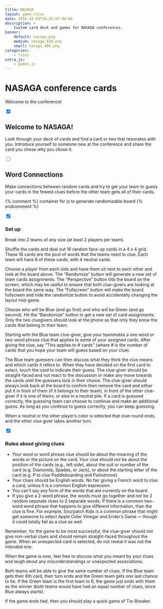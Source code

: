 ```yaml
---
title: NASAGA
layout: game-rules
date: 2016-10-03T16:26:07-04:00
description: >
    Custom card deck and games for NASAGA conferences.
banner:
    default: nasaga.png
    medium: nasaga_850.png
    small: nasaga_480.png
categories:
    - rules
extra_js:
    - games.js
---
```



<h1 class="page-heading">NASAGA conference cards</h1>

<div>
    <p>Welcome to the conference!</p>
</div>


<div class="game-rules" id="welcome">
    <input id="welcome-toggle" type="checkbox" class="checkbox-toggle"  checked="checked" />
    <label for="welcome-toggle" class="fa"></label>
    <h2>Welcome to NASAGA!</h2>
    <div class="content">
        <p>Look through your deck of cards and find a card or two that resonates with you. Introduce yourself to someone new at the conference and share the card you chose why you chose it.</p>
    </div>
</div>


<div class="game-rules" id="wd-cn">

<input id="wd-cn-toggle" type="checkbox" class="checkbox-toggle"/>
<label for="wd-cn-toggle" class="fa"></label>

<h2>Word Connections</h2>

<div class="content">

<p>Make connections between random cards and try to get your team to guess your cards in the fewest clues before the other team gets all of their cards.</p>

{% comment %} container for js to generate randomizable board {% endcomment %}
<div class="word-connections board-container"> </div>


<div class="subsection">
<input id="wd-cn-setup-toggle" type="checkbox" class="checkbox-toggle" checked="checked" />
<label for="wd-cn-setup-toggle" class="fa"></label>
<h3>Set up</h3>
<div class="content">
<p>Break into 2 teams of any size (at least 2 players per team).</p>

<p>Shuffle the cards and deal out 16 random face-up cards in a 4 x 4 grid. These 16 cards are the pool of words that the teams need to clue. Each team will have 6 of these cards, with 4 neutral cards.</p>

<p>Choose a player from each side and have them sit next to each other and look at the board above. The “Randomize” button will generate a new set of team cards assignments. The “Perspective” button tilts the board on the screen, which may be useful to ensure that both clue-givers are looking at the board the same way. The “Fullscreen” button will make the board fullscreen and hide the randomize button to avoid accidentally changing the layout mid-game.</p>

<p>Choose who will be Blue (and go first) and who will be Green (and go second). Hit the “Randomize” button to get a new set of card assignments.  Only the two cluegivers should look at the phone so that only they know the cards that belong to their team. </p>

<p>Starting with the Blue team clue-giver, give your teammates a one word or two-word phrase clue that applies to some of your assigned cards. After giving the clue, say “This applies to # cards” (where # is the number of cards that you hope your team will guess based on your clue).</p>

<p>The Blue team guessers can then discuss what they think the clue means and which cards it refers to. When they have decided on the first card to select, touch the card to indicate their guess. The clue-giver should be straight-faced and not react to the discussion or make any move towards the cards until the guessers lock in their choice. The clue-giver should always look back at the board to confirm then remove the card and either put it in front of them (if it belongs to their team), in front of the other clue-giver if it is one of theirs, or else in a neutral pile. If a card is guessed correctly, the guessing team can choose to continue and make an additional guess. As long as you continue to guess correctly, you can keep guessing.</p>

<p>When a neutral or the other player’s color is selected that clue-round ends, and the other clue giver takes another turn.</p>
</div>
</div>

<div class="subsection">
<input id="wd-cn-rules-toggle" type="checkbox" class="checkbox-toggle" checked="checked" />
<label for="wd-cn-rules-toggle" class="fa"></label>
<h3>Rules about giving clues</h3>
<div class="content">
<ul>
<li>Your word or word phrase clue should be about the meaning of the words or the picture on the card. Your clue should <i>not</i> be about the position of the cards (e.g., left side), about the suit or number of the card (e.g. Diamonds, Spades, or Jack), or about the starting letter of the card (e.g. P to clue Paddleboarding and Palindrome). </li>
<li>Your clues should be English words. No fair giving a French word to clue a card, unless it is a common English expression.</li>
<li>You can’t say any form of the words that are currently on the board.</li>
<li>If you give a 2-word phrase, the words must go together and not be 2 random separate clues to 2 separate words. If there is a common two-word word phrase that happens to give different information, than the clue is fine. For example, Sourpatch Kids is a common phrase that might get someone to select Apple Cider Vinegar and Ender’s Game &mdash; though it could totally fail as a clue as well.</li>
</ul>
</div>
</div>

<p>Remember, for the game to be most successful, the clue-giver should not give non-verbal clues and should remain straight-faced throughout the game. When an unexpected card is selected, do not reveal it was not the intended one.</p>

<p>When the game is over, feel free to discuss what you meant by your clues and laugh about any misunderstandings or unexpected associations.</p>

<p>Both teams will be able to give the same number of clues. If the Blue team gets their 6th card, their turn ends and the Green team gets one last chance to tie. If the Green team is the first team to 6, the game just ends with them as the winner (both teams would have had an equal number of clues, since Blue always starts).</p>

<p>If the game ends tied, then you should play a quick game of Tie-Breaker.</p>

</div>
</div>

